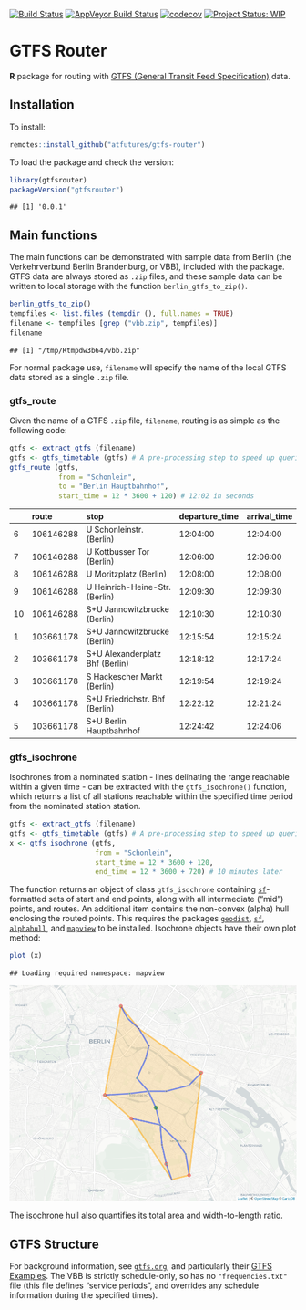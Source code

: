 [![Build
Status](https://travis-ci.org/ATFutures/gtfs-router.svg)](https://travis-ci.org/ATFutures/gtfs-router)
[![AppVeyor Build
Status](https://ci.appveyor.com/api/projects/status/github/ATFutures/gtfs-router?branch=master&svg=true)](https://ci.appveyor.com/project/ATFutures/gtfs-router)
[![codecov](https://codecov.io/gh/ATFutures/gtfs-router/branch/master/graph/badge.svg)](https://codecov.io/gh/ATFutures/gtfs-router)
[![Project Status:
WIP](https://www.repostatus.org/badges/latest/wip.svg)](https://www.repostatus.org/#wip)

# GTFS Router

**R** package for routing with [GTFS (General Transit Feed
Specification)](https://developers.google.com/transit/gtfs/) data.

## Installation

To install:

``` r
remotes::install_github("atfutures/gtfs-router")
```

To load the package and check the version:

``` r
library(gtfsrouter)
packageVersion("gtfsrouter")
```

    ## [1] '0.0.1'

## Main functions

The main functions can be demonstrated with sample data from Berlin (the
Verkehrverbund Berlin Brandenburg, or VBB), included with the package.
GTFS data are always stored as `.zip` files, and these sample data can
be written to local storage with the function `berlin_gtfs_to_zip()`.

``` r
berlin_gtfs_to_zip()
tempfiles <- list.files (tempdir (), full.names = TRUE)
filename <- tempfiles [grep ("vbb.zip", tempfiles)]
filename
```

    ## [1] "/tmp/Rtmpdw3b64/vbb.zip"

For normal package use, `filename` will specify the name of the local
GTFS data stored as a single `.zip` file.

### gtfs\_route

Given the name of a GTFS `.zip` file, `filename`, routing is as simple
as the following code:

``` r
gtfs <- extract_gtfs (filename)
gtfs <- gtfs_timetable (gtfs) # A pre-processing step to speed up queries
gtfs_route (gtfs,
            from = "Schonlein",
            to = "Berlin Hauptbahnhof",
            start_time = 12 * 3600 + 120) # 12:02 in seconds
```

|    | route     | stop                            | departure\_time | arrival\_time |
| -- | :-------- | :------------------------------ | :-------------- | :------------ |
| 6  | 106146288 | U Schonleinstr. (Berlin)        | 12:04:00        | 12:04:00      |
| 7  | 106146288 | U Kottbusser Tor (Berlin)       | 12:06:00        | 12:06:00      |
| 8  | 106146288 | U Moritzplatz (Berlin)          | 12:08:00        | 12:08:00      |
| 9  | 106146288 | U Heinrich-Heine-Str. (Berlin)  | 12:09:30        | 12:09:30      |
| 10 | 106146288 | S+U Jannowitzbrucke (Berlin)    | 12:10:30        | 12:10:30      |
| 1  | 103661178 | S+U Jannowitzbrucke (Berlin)    | 12:15:54        | 12:15:24      |
| 2  | 103661178 | S+U Alexanderplatz Bhf (Berlin) | 12:18:12        | 12:17:24      |
| 3  | 103661178 | S Hackescher Markt (Berlin)     | 12:19:54        | 12:19:24      |
| 4  | 103661178 | S+U Friedrichstr. Bhf (Berlin)  | 12:22:12        | 12:21:24      |
| 5  | 103661178 | S+U Berlin Hauptbahnhof         | 12:24:42        | 12:24:06      |

### gtfs\_isochrone

Isochrones from a nominated station - lines delinating the range
reachable within a given time - can be extracted with the
`gtfs_isochrone()` function, which returns a list of all stations
reachable within the specified time period from the nominated station
station.

``` r
gtfs <- extract_gtfs (filename)
gtfs <- gtfs_timetable (gtfs) # A pre-processing step to speed up queries
x <- gtfs_isochrone (gtfs,
                     from = "Schonlein",
                     start_time = 12 * 3600 + 120,
                     end_time = 12 * 3600 + 720) # 10 minutes later
```

The function returns an object of class `gtfs_isochrone` containing
[`sf`](https://github.com/r-spatial/sf)-formatted sets of start and end
points, along with all intermediate (“mid”) points, and routes. An
additional item contains the non-convex (alpha) hull enclosing the
routed points. This requires the packages
[`geodist`](https://github.com/hypertidy/geodist),
[`sf`](https://cran.r-project.org/package=sf),
[`alphahull`](https://cran.r-project.org/package=alphahull), and
[`mapview`](https://cran.r-project.org/package=mapview) to be installed.
Isochrone objects have their own plot method:

``` r
plot (x)
```

    ## Loading required namespace: mapview

![](isochrone.png)

The isochrone hull also quantifies its total area and width-to-length
ratio.

## GTFS Structure

For background information, see [`gtfs.org`](http://gtfs.org), and
particularly their [GTFS
Examples](https://docs.google.com/document/d/16inL5BVcM1aU-_DcFJay_tC6Ni0wPa0nvQEstueG5k4/edit).
The VBB is strictly schedule-only, so has no `"frequencies.txt"` file
(this file defines “service periods”, and overrides any schedule
information during the specified times).
